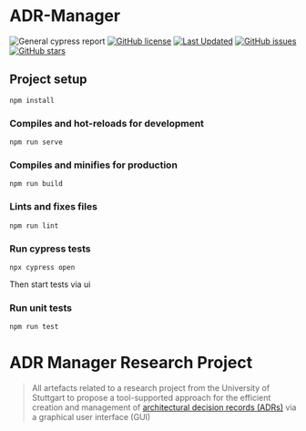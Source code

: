 # ADR-Manager 
![General cypress report](https://github.com/koppor/adr-manager/workflows/General%20cypress%20report/badge.svg?branch=cypress-integration)
[![GitHub license](https://img.shields.io/github/license/koppor/adr-manager)](https://github.com/koppor/adr-manager/blob/main/LICENSE)
[![Last Updated](https://img.shields.io/github/last-commit/nccgroup/sobelow.svg)](https://github.com/koppor/adr-manager/commits/master)
[![GitHub issues](https://img.shields.io/github/issues/koppor/adr-manager)](https://github.com/koppor/adr-manager/issues)
[![GitHub stars](https://img.shields.io/github/stars/koppor/adr-manager)](https://github.com/koppor/adr-manager/stargazers)


## Project setup
```
npm install
```

### Compiles and hot-reloads for development
```
npm run serve
```

### Compiles and minifies for production
```
npm run build
```

### Lints and fixes files
```
npm run lint
```

### Run cypress tests
```
npx cypress open
```
Then start tests via ui

### Run unit tests
```
npm run test
```

# ADR Manager Research Project
> All artefacts related to a research project from the University of Stuttgart to propose a tool-supported approach for the efficient creation and management of [architectural decision records (ADRs)](https://adr.github.io) via a graphical user interface (GUI)

